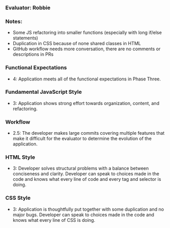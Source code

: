 ### Evaluator: Robbie

### Notes:

  * Some JS refactoring into smaller functions (especially with long if/else statements)
  * Duplication in CSS because of none shared classes in HTML
  * GitHub workflow needs more conversation, there are no comments or descriptions in PRs

### Functional Expectations

- 4: Application meets all of the functional expectations in Phase Three.

### Fundamental JavaScript Style

- 3: Application shows strong effort towards organization, content, and refactoring.

### Workflow

- 2.5: The developer makes large commits covering multiple features that make it difficult for the evaluator to determine the evolution of the application.

### HTML Style

- 3:  Developer solves structural problems with a balance between conciseness and clarity. Developer can speak to choices made in the code and knows what every line of code and every tag and selector is doing.

### CSS Style

- 3:  Application is thoughtfully put together with some duplication and no major bugs. Developer can speak to choices made in the code and knows what every line of CSS is doing.
